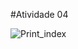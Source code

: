 #Atividade 04



![Print_index](https://user-images.githubusercontent.com/78995998/138228658-46e242ae-a567-4522-9627-f05ac905a6a1.PNG)

